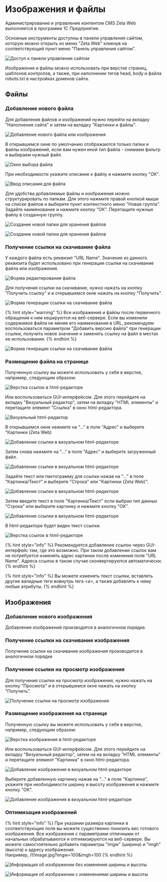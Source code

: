 # Изображения и файлы

Администрирование и управление контентом CMS Zeta Web выполняется в программе 1С Предприятие.

Основные инструменты доступны в панели управления сайтом, которую можно открыть из меню "Zeta Web" кликнув на соответствующий пункт меню "Панель управления сайтом".

![&#x414;&#x43E;&#x441;&#x442;&#x443;&#x43F; &#x43A; &#x43F;&#x430;&#x43D;&#x435;&#x43B;&#x438; &#x443;&#x43F;&#x440;&#x430;&#x432;&#x43B;&#x435;&#x43D;&#x438;&#x44F; &#x441;&#x430;&#x439;&#x442;&#x43E;&#x43C;](../.gitbook/assets/image%20%28171%29.png)

Изображения и файлы можно использовать при верстке страниц, шаблонов контролов, а также, при наполнении тегов head, body и файла robots.txt в настройках доменов сайта.

## Файлы

### Добавление нового файла

Для добавления файлов и изображений нужно перейти на вкладку "Наполнение сайта" и затем на вкладку "Картинки и файлы".

![&#x414;&#x43E;&#x431;&#x430;&#x432;&#x43B;&#x435;&#x43D;&#x438;&#x435; &#x43D;&#x43E;&#x432;&#x43E;&#x433;&#x43E; &#x444;&#x430;&#x439;&#x43B;&#x430; &#x438;&#x43B;&#x438; &#x438;&#x437;&#x43E;&#x431;&#x440;&#x430;&#x436;&#x435;&#x43D;&#x438;&#x44F;](../.gitbook/assets/image%20%28228%29.png)

В открывшемся окне по умолчанию отображаются только папки и файлы изображений, если вам нужен иной тип файла - снимаем фильтр и выбираем нужный файл.

![&#x41E;&#x43A;&#x43D;&#x43E; &#x432;&#x44B;&#x431;&#x43E;&#x440;&#x430; &#x444;&#x430;&#x439;&#x43B;&#x430;](../.gitbook/assets/image%20%28550%29.png)

При необходимости укажите описание к файлу и нажмите кнопку "ОК".

![&#x412;&#x432;&#x43E;&#x434; &#x43E;&#x43F;&#x438;&#x441;&#x430;&#x43D;&#x438;&#x44F; &#x434;&#x43B;&#x44F; &#x444;&#x430;&#x439;&#x43B;&#x430;](../.gitbook/assets/image%20%28281%29.png)

Для удобства добавляемые файлы и изображения можно структурировать по папкам. Для этого нажмите правой кнопкой мыши на списке файлов и выберите пункт контекстного меню "Новая группа". Задайте наименование и нажмите кнопку "ОК". Перетащите нужные файлу в созданную группу.

![&#x421;&#x43E;&#x437;&#x434;&#x430;&#x43D;&#x438;&#x435; &#x43D;&#x43E;&#x432;&#x43E;&#x439; &#x43F;&#x430;&#x43F;&#x43A;&#x438; &#x434;&#x43B;&#x44F; &#x445;&#x440;&#x430;&#x43D;&#x435;&#x43D;&#x438;&#x44F; &#x444;&#x430;&#x439;&#x43B;&#x43E;&#x432;](../.gitbook/assets/image%20%28327%29.png)

![&#x421;&#x43E;&#x437;&#x434;&#x430;&#x43D;&#x438;&#x435; &#x43D;&#x43E;&#x432;&#x43E;&#x439; &#x43F;&#x430;&#x43F;&#x43A;&#x438; &#x434;&#x43B;&#x44F; &#x445;&#x440;&#x430;&#x43D;&#x435;&#x43D;&#x438;&#x44F; &#x444;&#x430;&#x439;&#x43B;&#x43E;&#x432;](../.gitbook/assets/image%20%28141%29.png)

### Получение ссылки на скачивание файла

У каждого файла есть реквизит "URL Name". Значение из данного реквизита будет использовано при генерации ссылки на скачивание файла или изображения.

![&#x424;&#x43E;&#x440;&#x43C;&#x430; &#x440;&#x435;&#x434;&#x430;&#x43A;&#x442;&#x438;&#x440;&#x43E;&#x432;&#x430;&#x43D;&#x438;&#x44F; &#x444;&#x430;&#x439;&#x43B;&#x430;](../.gitbook/assets/image%20%28420%29.png)

Для получения ссылки на скачивание, нужно нажать на кнопку "Получить ссылку" и в открывшемся окне нажать на кнопку "Получить".

![&#x424;&#x43E;&#x440;&#x43C;&#x430; &#x433;&#x435;&#x43D;&#x435;&#x440;&#x430;&#x446;&#x438;&#x438; &#x441;&#x441;&#x44B;&#x43B;&#x43A;&#x438; &#x43D;&#x430; &#x441;&#x43A;&#x430;&#x447;&#x438;&#x432;&#x430;&#x43D;&#x438;&#x435; &#x444;&#x430;&#x439;&#x43B;&#x430;](../.gitbook/assets/image%20%28347%29.png)

{% hint style="warning" %}
Все изображения и файлы после первичного обращения к ним кешируются на веб-сервере. Если вы изменили содержимое файла не меняя его наименования в URL, рекомендуем воспользоваться параметром "Добавить версию файла" при генерации ссылки, получить новое значение и заменять ссылку на файл в местах ее использования.
{% endhint %}

![&#x424;&#x43E;&#x440;&#x43C;&#x430; &#x433;&#x435;&#x43D;&#x435;&#x440;&#x430;&#x446;&#x438;&#x438; &#x441;&#x441;&#x44B;&#x43B;&#x43A;&#x438; &#x43D;&#x430; &#x441;&#x43A;&#x430;&#x447;&#x438;&#x432;&#x430;&#x43D;&#x438;&#x435; &#x444;&#x430;&#x439;&#x43B;&#x430;](../.gitbook/assets/image%20%2826%29.png)

### Размещение файла на странице

Полученную ссылку вы можете использовать у себя в верстке, например, следующим образом:

![&#x412;&#x435;&#x440;&#x441;&#x442;&#x43A;&#x430; &#x441;&#x441;&#x44B;&#x43B;&#x43E;&#x43A; &#x432; html-&#x440;&#x435;&#x434;&#x430;&#x43A;&#x442;&#x43E;&#x440;&#x435;](../.gitbook/assets/image%20%28225%29.png)

Или воспользоваться GUI-интерфейсом. Для этого перейдите на вкладку "Визуальный редактор", затем на вкладку "HTML элементы" и перетащите элемент "Ссылка" в окно html-редактора.

![&#x412;&#x438;&#x437;&#x443;&#x430;&#x43B;&#x44C;&#x43D;&#x44B;&#x439; html-&#x440;&#x435;&#x434;&#x430;&#x43A;&#x442;&#x43E;&#x440;](../.gitbook/assets/image%20%28528%29.png)

В открывшемся окне нажмите на "..." в поле "Адрес" и выберите "Картинки \(Zeta Web\)

![&#x414;&#x43E;&#x431;&#x430;&#x432;&#x43B;&#x435;&#x43D;&#x438;&#x435; &#x441;&#x441;&#x44B;&#x43B;&#x43A;&#x438; &#x432; &#x432;&#x438;&#x437;&#x443;&#x430;&#x43B;&#x44C;&#x43D;&#x43E;&#x43C; html-&#x440;&#x435;&#x434;&#x430;&#x43A;&#x442;&#x43E;&#x440;&#x435;](../.gitbook/assets/image%20%28270%29.png)

Затем снова нажмите на "..." в поле "Адрес" и выберите загруженный файл.

![&#x414;&#x43E;&#x431;&#x430;&#x432;&#x43B;&#x435;&#x43D;&#x438;&#x435; &#x441;&#x441;&#x44B;&#x43B;&#x43A;&#x438; &#x432; &#x432;&#x438;&#x437;&#x443;&#x430;&#x43B;&#x44C;&#x43D;&#x43E;&#x43C; html-&#x440;&#x435;&#x434;&#x430;&#x43A;&#x442;&#x43E;&#x440;&#x435;](../.gitbook/assets/image%20%28190%29.png)

Задайте текст или пиктограмму для ссылки нажав на "..." в поле "Картинка/Текст" и выберите "Строка" или "Картинки \(Zeta Web\)".

![&#x414;&#x43E;&#x431;&#x430;&#x432;&#x43B;&#x435;&#x43D;&#x438;&#x435; &#x441;&#x441;&#x44B;&#x43B;&#x43A;&#x438; &#x432; &#x432;&#x438;&#x437;&#x443;&#x430;&#x43B;&#x44C;&#x43D;&#x43E;&#x43C; html-&#x440;&#x435;&#x434;&#x430;&#x43A;&#x442;&#x43E;&#x440;&#x435;](../.gitbook/assets/image%20%28397%29.png)

Затем введите текст в поле "Картинка/Текст" если выбран тип данных "Строка" или выберите картинку и нажмите кнопку "ОК".

![&#x414;&#x43E;&#x431;&#x430;&#x432;&#x43B;&#x435;&#x43D;&#x438;&#x435; &#x441;&#x441;&#x44B;&#x43B;&#x43A;&#x438; &#x432; &#x432;&#x438;&#x437;&#x443;&#x430;&#x43B;&#x44C;&#x43D;&#x43E;&#x43C; html-&#x440;&#x435;&#x434;&#x430;&#x43A;&#x442;&#x43E;&#x440;&#x435;](../.gitbook/assets/image%20%28546%29.png)

В html-редакторе будет виден текст ссылки.

![&#x412;&#x435;&#x440;&#x441;&#x442;&#x43A;&#x430; &#x441;&#x441;&#x44B;&#x43B;&#x43E;&#x43A; &#x432; html-&#x440;&#x435;&#x434;&#x430;&#x43A;&#x442;&#x43E;&#x440;&#x435;](../.gitbook/assets/image%20%28464%29.png)

{% hint style="info" %}
Рекомендуется добавление ссылок через GUI-интерфейс там, где это возможно. При таком добавлении ссылок вам не потребуется изменять адрес картинки после изменения поля "URL Name". Адреса ссылок в таком случае сконвертируются автоматически.
{% endhint %}

{% hint style="info" %}
Вы можете изменять текст ссылки, вставлять другие валидные теги вовнутрь тега &lt;a&gt;, а также добавлять к нему любые атрибуты.
{% endhint %}

## Изображения

### Добавление нового изображения

Добавление изображений производится в аналогичном порядке.

### Получение ссылки на скачивание изображения

Получение ссылки на скачивание изображения производится в аналогичном порядке

### Получение ссылки на просмотр изображения

Для получения ссылки на просмотр изображения, нужно нажать на кнопку "Просмотр" и в открывшемся окне нажать на кнопку "Получить".

![&#x41F;&#x43E;&#x43B;&#x443;&#x447;&#x435;&#x43D;&#x438;&#x435; &#x441;&#x441;&#x44B;&#x43B;&#x43A;&#x438; &#x43D;&#x430; &#x43F;&#x440;&#x43E;&#x441;&#x43C;&#x43E;&#x442;&#x440; &#x438;&#x437;&#x43E;&#x431;&#x440;&#x430;&#x436;&#x435;&#x43D;&#x438;&#x44F;](../.gitbook/assets/image%20%28172%29.png)

### Размещение изображения на странице

Полученную ссылку вы можете использовать у себя в верстке, например, следующим образом:

![&#x412;&#x435;&#x440;&#x441;&#x442;&#x43A;&#x430; &#x438;&#x437;&#x43E;&#x431;&#x440;&#x430;&#x436;&#x435;&#x43D;&#x438;&#x44F; &#x432; html-&#x440;&#x435;&#x434;&#x430;&#x43A;&#x442;&#x43E;&#x440;&#x435;](../.gitbook/assets/image%20%28253%29.png)

Или воспользоваться GUI-интерфейсом. Для этого перейдите на вкладку "Визуальный редактор", затем на на вкладку "HTML элементы" и перетащите элемент "Картинка" в окно html-редактора.

![&#x414;&#x43E;&#x431;&#x430;&#x432;&#x43B;&#x435;&#x43D;&#x438;&#x435; &#x438;&#x437;&#x43E;&#x431;&#x440;&#x430;&#x436;&#x435;&#x43D;&#x438;&#x44F; &#x432; &#x432;&#x438;&#x437;&#x443;&#x430;&#x43B;&#x44C;&#x43D;&#x43E;&#x43C; html-&#x440;&#x435;&#x434;&#x430;&#x43A;&#x442;&#x43E;&#x440;&#x435;](../.gitbook/assets/image%20%2867%29.png)

Выберите добавленную картинку нажав на "..." в поле "Картинка", укажите при необходимости ширину и высоту изображения и нажмите кнопку "ОК".

![&#x414;&#x43E;&#x431;&#x430;&#x432;&#x43B;&#x435;&#x43D;&#x438;&#x435; &#x438;&#x437;&#x43E;&#x431;&#x440;&#x430;&#x436;&#x435;&#x43D;&#x438;&#x44F; &#x432; &#x432;&#x438;&#x437;&#x443;&#x430;&#x43B;&#x44C;&#x43D;&#x43E;&#x43C; html-&#x440;&#x435;&#x434;&#x430;&#x43A;&#x442;&#x43E;&#x440;&#x435;](../.gitbook/assets/image%20%28438%29.png)

### Оптимизация изображений

{% hint style="info" %}
При указании размера картинки в соответствующие поля вы можете существенно понизить вес готового изображения. Все изображения с параметрами отличными от начальных обрабатываются и оптимизируются на веб-сервере. Вы можете самостоятельно добавить параметры "imgw" \(ширина\) и "imgh" \(высота\) к адресу изображения.  
Например, /f/image.jpg?imgw=100&imgh=100
{% endhint %}

![&#x418;&#x43D;&#x444;&#x43E;&#x440;&#x43C;&#x430;&#x446;&#x438;&#x44F; &#x43E;&#x431; &#x438;&#x437;&#x43E;&#x431;&#x440;&#x430;&#x436;&#x435;&#x43D;&#x438;&#x438; &#x431;&#x435;&#x437; &#x438;&#x437;&#x43C;&#x435;&#x43D;&#x435;&#x43D;&#x438;&#x44F; &#x448;&#x438;&#x440;&#x438;&#x43D;&#x44B; &#x438; &#x432;&#x44B;&#x441;&#x43E;&#x442;&#x44B;](../.gitbook/assets/image%20%28371%29.png)

![&#x418;&#x43D;&#x444;&#x43E;&#x440;&#x43C;&#x430;&#x446;&#x438;&#x44F; &#x43E;&#x431; &#x438;&#x437;&#x43E;&#x431;&#x440;&#x430;&#x436;&#x435;&#x43D;&#x438;&#x438; &#x441; &#x438;&#x437;&#x43C;&#x435;&#x43D;&#x435;&#x43D;&#x438;&#x44F;&#x43C;&#x438; &#x448;&#x438;&#x440;&#x438;&#x43D;&#x44B; &#x438; &#x432;&#x44B;&#x441;&#x43E;&#x442;&#x44B;](../.gitbook/assets/image%20%28176%29.png)

